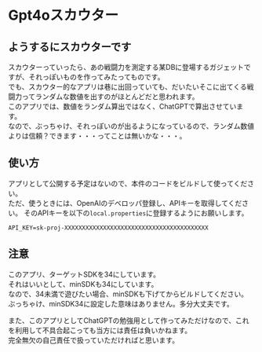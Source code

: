 # Gpt4oスカウター

## ようするにスカウターです

スカウターっていったら、あの戦闘力を測定する某DBに登場するガジェットですが、それっぽいものを作ってみたってものです。  
でも、スカウター的なアプリは巷に出回っていても、だいたいそこに出てくる戦闘力ってランダムな数値を出すのがほとんどだと思われます。  
このアプリでは、数値をランダム算出ではなく、ChatGPTで算出させています。  
なので、ぶっちゃけ、それっぽいのが出るようになっているので、ランダム数値よりは信頼？できます・・・ってことは無いかな・・・。

## 使い方

アプリとして公開する予定はないので、本件のコードをビルドして使ってください。  
ただ、使うときには、OpenAIのデベロッパ登録し、APIキーを取得してください。
そのAPIキーを以下の`local.properties`に登録するようにお願いします。

```
API_KEY=sk-proj-XXXXXXXXXXXXXXXXXXXXXXXXXXXXXXXXXXXXXXXXX
```

## 注意

このアプリ、ターゲットSDKを34にしています。  
それはいいとして、minSDKも34にしています。  
なので、34未満で遊びたい場合、minSDKも下げてからビルドしてください。  
ぶっちゃけ、minSDK34に設定した意味はありません。多分大丈夫です。  

また、このアプリとしてChatGPTの勉強用として作ってみただけなので、これを利用して不具合起こっても当方には責任は負いかねます。  
完全無欠の自己責任で扱っていただければと思います。  

